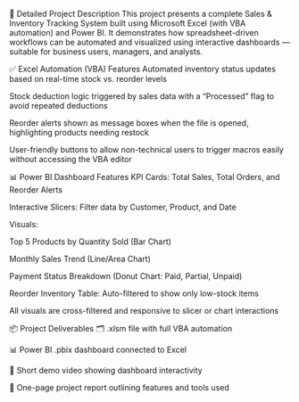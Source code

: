 📘 Detailed Project Description
This project presents a complete Sales & Inventory Tracking System built using Microsoft Excel (with VBA automation) and Power BI. It demonstrates how spreadsheet-driven workflows can be automated and visualized using interactive dashboards — suitable for business users, managers, and analysts.

✅ Excel Automation (VBA) Features
Automated inventory status updates based on real-time stock vs. reorder levels

Stock deduction logic triggered by sales data with a “Processed” flag to avoid repeated deductions

Reorder alerts shown as message boxes when the file is opened, highlighting products needing restock

User-friendly buttons to allow non-technical users to trigger macros easily without accessing the VBA editor

📊 Power BI Dashboard Features
KPI Cards: Total Sales, Total Orders, and Reorder Alerts

Interactive Slicers: Filter data by Customer, Product, and Date

Visuals:

Top 5 Products by Quantity Sold (Bar Chart)

Monthly Sales Trend (Line/Area Chart)

Payment Status Breakdown (Donut Chart: Paid, Partial, Unpaid)

Reorder Inventory Table: Auto-filtered to show only low-stock items

All visuals are cross-filtered and responsive to slicer or chart interactions

📦 Project Deliverables
🗂️ .xlsm file with full VBA automation

📊 Power BI .pbix dashboard connected to Excel

🎥 Short demo video showing dashboard interactivity

📄 One-page project report outlining features and tools used

